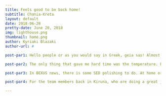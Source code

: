 ```yaml
---
title: Feels good to be back home!
subtitle: Chania-Kreta
layout: default
date: 2018-06-20
pretty-date: June 20, 2018
img: lighthouse.png
thumbnail: home.png
author: Kyriaki Blazaki
author-url: #

post-par1: Hello people or as you would say in Greek, geia sas! Almost two weeks ago, I left Kiruna to come home with a bittersweet feeling as I told you but at the end, it feels so nice to be back home!

post-par2: The only thing that gave me hard time was the temperature. From the cold Kiruna with 6 degrees to the boiling Kreta with 35 degrees! So, as you can imagine I spend most of my day at the beach and most of my nights strolling around with friends! 

post-par3: In BEXUS news, there is some SED polishing to do. At home or at the beach, it doesn't matter as soon as you get some work done.

post-par4: For the team members back in Kiruna, who are doing a great job building the experiment and making the last orders, don't listen to me.. It's all lies! It's terrible here.. TOO HOT! I would rather be there with you! luv u all <3    

---
```


